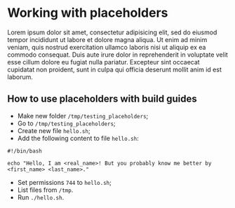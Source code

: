 # Working with placeholders
Lorem ipsum dolor sit amet, consectetur adipisicing elit, sed do eiusmod tempor incididunt ut labore et dolore magna aliqua. Ut enim ad minim veniam, quis nostrud exercitation ullamco laboris nisi ut aliquip ex ea commodo consequat. Duis aute irure dolor in reprehenderit in voluptate velit esse cillum dolore eu fugiat nulla pariatur. Excepteur sint occaecat cupidatat non proident, sunt in culpa qui officia deserunt mollit anim id est laborum.


## How to use placeholders with build guides
- Make new folder `/tmp/testing_placeholders`;
- Go to `/tmp/testing_placeholders`;
- Create new file `hello.sh`;
- Add the following content to file `hello.sh`:
```
#!/bin/bash

echo "Hello, I am <real_name>! But you probably know me better by <first_name> <last_name>."
```
- Set permissions `744` to `hello.sh`;
- List files from `/tmp`.
- Run `./hello.sh`.
